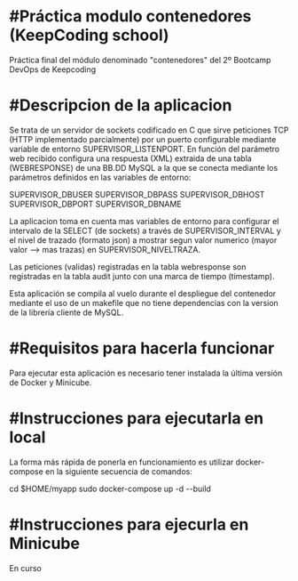 #Práctica modulo contenedores (KeepCoding school)
=================================================
Práctica final del módulo denominado "contenedores" del 2º Bootcamp DevOps de Keepcoding 



#Descripcion de la aplicacion
=============================
Se trata de un servidor de sockets codificado en C que sirve peticiones TCP (HTTP implementado parcialmente) 
por un puerto configurable mediante variable de entorno SUPERVISOR_LISTENPORT.
En función del parámetro web recibido configura una respuesta (XML) extraida de una tabla (WEBRESPONSE) de una 
BB.DD MySQL a la que se conecta mediante los parámetros definidos en las variables de entorno:

SUPERVISOR_DBUSER
SUPERVISOR_DBPASS
SUPERVISOR_DBHOST
SUPERVISOR_DBPORT
SUPERVISOR_DBNAME


La aplicacion toma en cuenta mas variables de entorno para configurar el intervalo de la SELECT (de sockets) 
a través de SUPERVISOR_INTERVAL y el nivel de trazado (formato json) a mostrar segun valor numerico (mayor 
valor --> mas trazas) en SUPERVISOR_NIVELTRAZA.

Las peticiones (validas) registradas en la tabla webresponse son registradas en la tabla audit junto con una
marca de tiempo (timestamp).

Esta aplicación se compila al vuelo durante el despliegue del contenedor mediante el uso de un makefile que no
tiene dependencias con la version de la librería cliente de MySQL.



#Requisitos para hacerla funcionar
==================================
Para ejecutar esta aplicación es necesario tener instalada la última versión de Docker y Minicube.



#Instrucciones para ejecutarla en local
=======================================
La forma más rápida de ponerla en funcionamiento es utilizar docker-compose en la siguiente secuencia de 
comandos:

   cd $HOME/myapp
   sudo docker-compose up -d --build



#Instrucciones para ejecurla en Minicube
========================================
En curso
